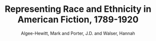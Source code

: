 ---
type: 'article'
pubkey: 'algeehewitt2020'
author: 'Algee-Hewitt, Mark and Porter, J.D. and Walser, Hannah'
title: 'Representing Race and Ethnicity in American Fiction, 1789-1920'
publisher: 'Cultural Analytics'
volume: '5'
number: '2'
url: 'https://culturalanalytics.org/article/18509'
year: 2020
project: 'representing-race'
---